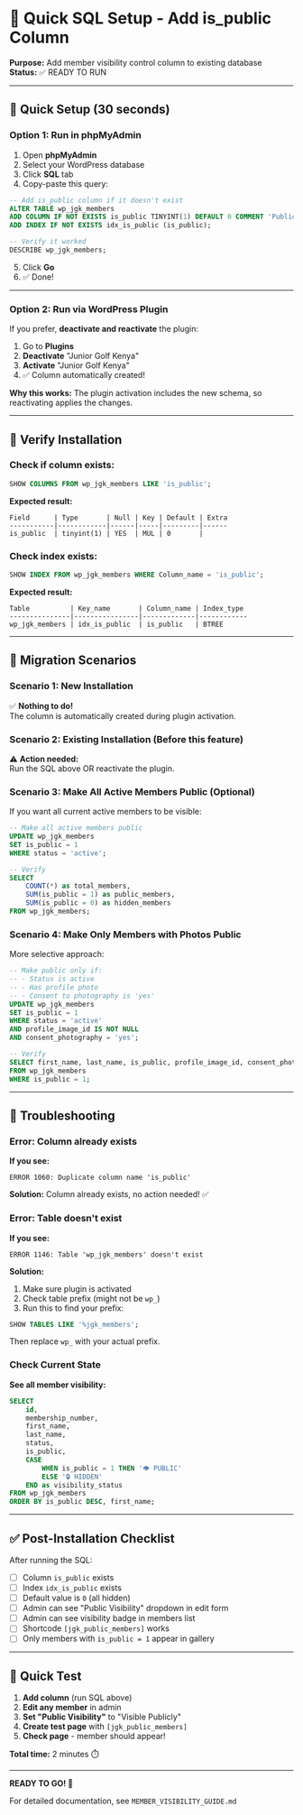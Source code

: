 # 🔧 Quick SQL Setup - Add is_public Column

**Purpose:** Add member visibility control column to existing database  
**Status:** ✅ READY TO RUN

---

## 🎯 Quick Setup (30 seconds)

### Option 1: Run in phpMyAdmin

1. Open **phpMyAdmin**
2. Select your WordPress database
3. Click **SQL** tab
4. Copy-paste this query:

```sql
-- Add is_public column if it doesn't exist
ALTER TABLE wp_jgk_members
ADD COLUMN IF NOT EXISTS is_public TINYINT(1) DEFAULT 0 COMMENT 'Public visibility: 0=hidden, 1=visible',
ADD INDEX IF NOT EXISTS idx_is_public (is_public);

-- Verify it worked
DESCRIBE wp_jgk_members;
```

5. Click **Go**
6. ✅ Done!

---

### Option 2: Run via WordPress Plugin

If you prefer, **deactivate and reactivate** the plugin:

1. Go to **Plugins**
2. **Deactivate** "Junior Golf Kenya"
3. **Activate** "Junior Golf Kenya"
4. ✅ Column automatically created!

**Why this works:** The plugin activation includes the new schema, so reactivating applies the changes.

---

## 🧪 Verify Installation

### Check if column exists:

```sql
SHOW COLUMNS FROM wp_jgk_members LIKE 'is_public';
```

**Expected result:**
```
Field      | Type       | Null | Key | Default | Extra
-----------|------------|------|-----|---------|------
is_public  | tinyint(1) | YES  | MUL | 0       |
```

### Check index exists:

```sql
SHOW INDEX FROM wp_jgk_members WHERE Column_name = 'is_public';
```

**Expected result:**
```
Table          | Key_name       | Column_name | Index_type
---------------|----------------|-------------|------------
wp_jgk_members | idx_is_public  | is_public   | BTREE
```

---

## 🔄 Migration Scenarios

### Scenario 1: New Installation

✅ **Nothing to do!**  
The column is automatically created during plugin activation.

### Scenario 2: Existing Installation (Before this feature)

⚠️ **Action needed:**  
Run the SQL above OR reactivate the plugin.

### Scenario 3: Make All Active Members Public (Optional)

If you want all current active members to be visible:

```sql
-- Make all active members public
UPDATE wp_jgk_members
SET is_public = 1
WHERE status = 'active';

-- Verify
SELECT 
    COUNT(*) as total_members,
    SUM(is_public = 1) as public_members,
    SUM(is_public = 0) as hidden_members
FROM wp_jgk_members;
```

### Scenario 4: Make Only Members with Photos Public

More selective approach:

```sql
-- Make public only if:
-- - Status is active
-- - Has profile photo
-- - Consent to photography is 'yes'
UPDATE wp_jgk_members
SET is_public = 1
WHERE status = 'active'
AND profile_image_id IS NOT NULL
AND consent_photography = 'yes';

-- Verify
SELECT first_name, last_name, is_public, profile_image_id, consent_photography
FROM wp_jgk_members
WHERE is_public = 1;
```

---

## 🐛 Troubleshooting

### Error: Column already exists

**If you see:**
```
ERROR 1060: Duplicate column name 'is_public'
```

**Solution:** Column already exists, no action needed! ✅

### Error: Table doesn't exist

**If you see:**
```
ERROR 1146: Table 'wp_jgk_members' doesn't exist
```

**Solution:** 
1. Make sure plugin is activated
2. Check table prefix (might not be `wp_`)
3. Run this to find your prefix:

```sql
SHOW TABLES LIKE '%jgk_members';
```

Then replace `wp_` with your actual prefix.

### Check Current State

**See all member visibility:**

```sql
SELECT 
    id,
    membership_number,
    first_name,
    last_name,
    status,
    is_public,
    CASE 
        WHEN is_public = 1 THEN '👁️ PUBLIC'
        ELSE '🔒 HIDDEN'
    END as visibility_status
FROM wp_jgk_members
ORDER BY is_public DESC, first_name;
```

---

## ✅ Post-Installation Checklist

After running the SQL:

- [ ] Column `is_public` exists
- [ ] Index `idx_is_public` exists  
- [ ] Default value is `0` (all hidden)
- [ ] Admin can see "Public Visibility" dropdown in edit form
- [ ] Admin can see visibility badge in members list
- [ ] Shortcode `[jgk_public_members]` works
- [ ] Only members with `is_public = 1` appear in gallery

---

## 🚀 Quick Test

1. **Add column** (run SQL above)
2. **Edit any member** in admin
3. **Set "Public Visibility"** to "Visible Publicly"
4. **Create test page** with `[jgk_public_members]`
5. **Check page** - member should appear!

**Total time:** 2 minutes ⏱️

---

**READY TO GO! 🎉**

For detailed documentation, see `MEMBER_VISIBILITY_GUIDE.md`
